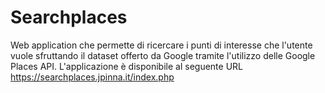 # Searchplaces
Web application che permette di ricercare i punti di interesse che l'utente vuole sfruttando il dataset offerto da Google tramite l'utilizzo delle Google Places API.
L'applicazione è disponibile al seguente URL https://searchplaces.jpinna.it/index.php
